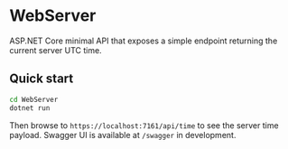 # WebServer

ASP.NET Core minimal API that exposes a simple endpoint returning the current server UTC time.

## Quick start

```cmd
cd WebServer
dotnet run
```

Then browse to `https://localhost:7161/api/time` to see the server time payload. Swagger UI is available at `/swagger` in development.

